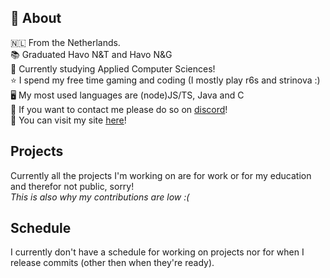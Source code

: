 <!-- If you're reading this please don't tell anyone in school I'm trans, I hid it for a reason :D -->

## 💖 About
🇳🇱 From the Netherlands.  
📚 Graduated Havo N&T and Havo N&G  
🧐 Currently studying Applied Computer Sciences!  
⭐ I spend my free time gaming and coding (I mostly play r6s and strinova :)  
🖥️ My most used languages are (node)JS/TS, Java and C  
💼 If you want to contact me please do so on [discord](https://discordapp.com/users/399173689507315714/)!  
🔗 You can visit my site <a href="https://leeter.dev">here</a>!
<!-- if you see this a special extra one :) -->
<!-- 🏳️‍⚧️ 🏳️‍🌈 Trans (She/Her), Gay, Awesome! <br />-->

## Projects
Currently all the projects I'm working on are for work or for my education and therefor not public, sorry!  
*This is also why my contributions are low :(*
  
## Schedule
I currently don't have a schedule for working on projects nor for when I release commits (other then when they're ready).
